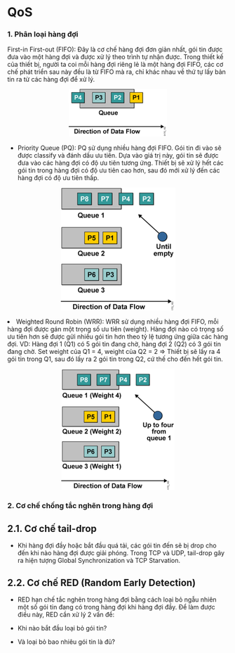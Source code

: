 # QoS

### 1. Phân loại hàng đợi

First-in First-out (FIFO): Đây là cơ chế hàng đợi đơn giản nhất, gói tin được đưa vào một hàng đợi và được xử lý theo trình tự nhận được. Trong thiết kế của thiết bị, người ta coi mỗi hàng đợi riêng lẻ là một hàng đợi FIFO, các cơ chế phát triển sau này đều là từ FIFO mà ra, chỉ khác nhau về thứ tự lấy bản tin ra từ các hàng đợi để xử lý.

<p align="center"><img src="https://github.com/ajino2k/QoS/blob/master/fifo_queue1.png"></center></p>

- Priority Queue (PQ): PQ sử dụng nhiều hàng đợi FIFO. Gói tin đi vào sẽ được classify và đánh dấu ưu tiên. Dựa vào giá trị này, gói tin sẽ được đưa vào các hàng đợi có độ ưu tiên tương ứng. Thiết bị sẽ xử lý hết các gói tin trong hàng đợi có độ ưu tiên cao hơn, sau đó mới xử lý đến các hàng đợi có độ ưu tiên thấp.

<p align="center"><img src="https://github.com/ajino2k/QoS/blob/master/priority_queue1.png"></p/

- Weighted Round Robin (WRR): WRR sử dụng nhiều hàng đợi FIFO, mỗi hàng đợi được gán một trọng số ưu tiên (weight). Hàng đợi nào có trọng số ưu tiên hơn sẽ được gửi nhiều gói tin hơn theo tỷ lệ tương ứng giữa các hàng đợi. VD: Hàng đợi 1 (Q1) có 5 gói tin đang chờ, hàng đợi 2 (Q2) có 3 gói tin đang chờ. Set weight của Q1 = 4, weight của Q2 = 2 => Thiết bị sẽ lấy ra 4 gói tin trong Q1, sau đó lấy ra 2 gói tin trong Q2, cứ thế cho đến hết gói tin.

<p align="center"><img src="https://github.com/ajino2k/QoS/blob/master/weighted_round_robin_queue2.png"></p>

### 2. Cơ chế chống tắc nghẽn trong hàng đợi

## 2.1. Cơ chế tail-drop

- Khi hàng đợi đầy hoặc bắt đầu quá tải, các gói tin đến sẽ bị drop cho đến khi nào hàng đợi được giải phóng. Trong TCP và UDP, tail-drop gây ra hiện tượng Global Synchronization và TCP Starvation.

## 2.2. Cơ chế RED (Random Early Detection)

- RED hạn chế tắc nghẽn trong hàng đợi bằng cách loại bỏ ngẫu nhiên một số gói tin đang có trong hàng đợi khi hàng đợi đầy. Để làm được điều này, RED cần xử lý 2 vấn đề:

- Khi nào bắt đầu loại bỏ gói tin?
- Và loại bỏ bao nhiêu gói tin là đủ?
